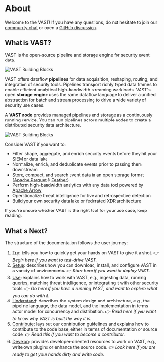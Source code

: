 # About

Welcome to the VAST! If you have any questions, do not hesitate to join our
[community chat](/discord) or open a [GitHub
discussion](https://github.com/tenzir/vast/discussions).

## What is VAST?

<!-- Keep in sync with project README at https://github.com/tenzir/vast -->

VAST is the open-source pipeline and storage engine for security event data.

![VAST Building Blocks](/img/building-blocks.excalidraw.svg)

VAST offers dataflow **pipelines** for data acquisition, reshaping, routing, and
integration of security tools. Pipelines transport richly typed data frames to
enable efficient analytical high-bandwidth streaming workloads. VAST's open
**storage engine** uses the same dataflow language to deliver a unified
abstraction for batch and stream processing to drive a wide variety of security
use cases.

A **VAST node** provides managed pipelines and storage as a continuously running
service. You can run pipelines across multiple nodes to create a distributed
security data architecture.

![VAST Building Blocks](/img/architecture-nodes.excalidraw.svg)

Consider VAST if you want to:

- Filter, shape, aggregate, and enrich security events before they hit your SIEM
  or data lake
- Normalize, enrich, and deduplicate events prior to passing them downstream
- Store, compact, and search event data in an open storage format
  ([Apache Parquet](https://parquet.apache.org/) &
  [Feather](https://arrow.apache.org/docs/python/feather.html))
- Perform high-bandwidth analytics with any data tool powered by
  [Apache Arrow](https://arrow.apache.org)
- Operationalize threat intelligence for live and retrospective detection
- Build your own security data lake or federated XDR architecture

If you're unsure whether VAST is the right tool for your use case, keep reading.

## What's Next?

The structure of the documentation follows the user journey:

1. [Try](../try/README.md): tells you how to quickly get your hands on VAST to
   give it a shot.
   👉 *Begin here if you want to test-drive VAST.*
2. [Setup](../setup/README.md): describes how you can download, install, and
   configure VAST in a variety of environments.
   👉 *Start here if you want to deploy VAST.*
3. [Use](../use/README.md): explains how to work with VAST, e.g., ingesting
   data, running queries, matching threat intelligence, or integrating it with
   other security tools.
   👉 *Go here if you have a running VAST, and want to explore what you can do
   with it.*
4. [Understand](../understand/README.md): describes the system design and
   architecture, e.g., the pipeline language, the data model, and the
   implementation in terms actor model for concurrency and distribution.
   👉 *Read here if you want to know why VAST is built the way it is.*
5. [Contribute](../contribute/README.md): lays out our contribution guidelines
   and explains how to contribute to the code base, either in terms of
   documentation or source code.
   👉 *Read this if you want to become a contributor.*
6. [Develop](../develop/README.md): provides developer-oriented resources to
   work on VAST, e.g., write own plugins or enhance the source code.
   👉 *Look here if you are ready to get your hands dirty and write code.*
